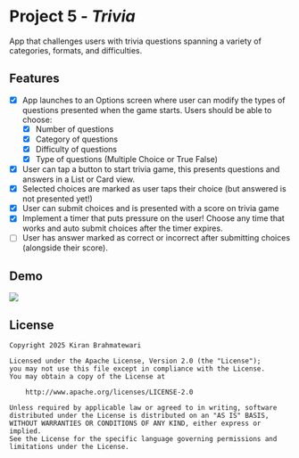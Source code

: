 # Project 5 - *Trivia*
App that challenges users with trivia questions spanning a variety of categories, formats, and difficulties.

## Features
- [x] App launches to an Options screen where user can modify the types of questions presented when the game starts. Users should be able to choose:
  - [x] Number of questions
  - [x] Category of questions
  - [x] Difficulty of questions
  - [x] Type of questions (Multiple Choice or True False)
- [x] User can tap a button to start trivia game, this presents questions and answers in a List or Card view.
- [x] Selected choices are marked as user taps their choice (but answered is not presented yet!)
- [x] User can submit choices and is presented with a score on trivia game
- [x] Implement a timer that puts pressure on the user! Choose any time that works and auto submit choices after the timer expires. 
- [ ] User has answer marked as correct or incorrect after submitting choices (alongside their score).

## Demo
<div>
    <a href="https://www.loom.com/share/9189a8ffa13c4d1baafc378df6cd5487">
      <img style="max-width:300px;" src="https://cdn.loom.com/sessions/thumbnails/9189a8ffa13c4d1baafc378df6cd5487-98814ea9e86bba9f-full-play.gif">
    </a>
  </div>

## License
    Copyright 2025 Kiran Brahmatewari

    Licensed under the Apache License, Version 2.0 (the "License");
    you may not use this file except in compliance with the License.
    You may obtain a copy of the License at

        http://www.apache.org/licenses/LICENSE-2.0

    Unless required by applicable law or agreed to in writing, software
    distributed under the License is distributed on an "AS IS" BASIS,
    WITHOUT WARRANTIES OR CONDITIONS OF ANY KIND, either express or implied.
    See the License for the specific language governing permissions and
    limitations under the License.
